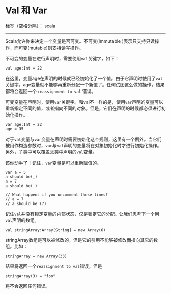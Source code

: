 ﻿# Val 和 Var

标签（空格分隔）： scala

---

Scala允许你来决定一个变量是否可变。不可变(Immutable )表示只支持只读操作，而可变(mutable)则支持读写操作。

不可变的变量在进行声明时，需要使用`val`关键字，如下：

    val age:Int = 22

在这里，变量age在声明的时候就已经初始化了一个值。由于它声明时使用了`val`关键字，age变量就不能够再重新分配一个新值了。任何试图这么做的操作，结果都将会返回一个 `reassignment to val` 错误。

可变变量在声明时，使用`var`关键字。和val不一样的是，使用`var`声明的变量可以重新指定不同的值，或者指向不同的对象。但是，它们在声明的时候都必须进行初始化操作。

    var age:Int = 22
    age = 35
对于`val`变量与`var`变量在声明时需要初始化这个规则，这里有一个例外。当它们被用作构造参数时，`var`与`val`声明的变量将在对象初始化时才进行初始化操作。另外，子类中可以覆盖父类中声明的`val`变量。

该你动手了！记住，`var`变量是可以重新赋值的。

    var a = 5
    a should be(_)
    a = 7
    a should be(_)

    // What happens if you uncomment these lines?
    // a = 7
    // a should be (7)

记住`val`并没有锁定变量的内部状态，仅是锁定它的分配。让我们思考下一个用`val`声明的数组。

    val stringArray:Array[String] = new Array(6)
stringArray数组是可以被修改的，但是它的引用不能够被修改而指向其它的数组。比如：

    stringArray = new Array(33)
结果将返回一个`reassignment to val`错误，但是

    stringArray(3) = "foo"
将不会返回任何错误。